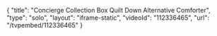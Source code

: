 {
    "title": "Concierge Collection Box Quilt Down Alternative Comforter",
    "type": "solo",
    "layout": "iframe-static",
    "videoId": "112336465",
    "url": "\/tvpembed\/112336465"
}